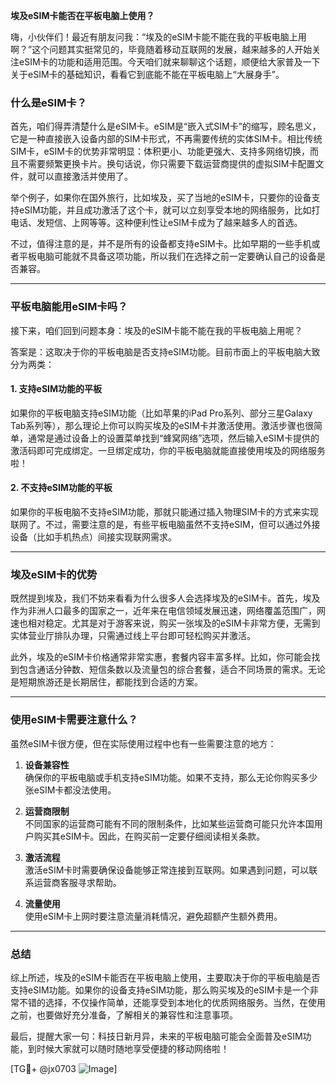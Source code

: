 **埃及eSIM卡能否在平板电脑上使用？**

嗨，小伙伴们！最近有朋友问我：“埃及的eSIM卡能不能在我的平板电脑上用啊？”这个问题其实挺常见的，毕竟随着移动互联网的发展，越来越多的人开始关注eSIM卡的功能和适用范围。今天咱们就来聊聊这个话题，顺便给大家普及一下关于eSIM卡的基础知识，看看它到底能不能在平板电脑上“大展身手”。

### 什么是eSIM卡？

首先，咱们得弄清楚什么是eSIM卡。eSIM是“嵌入式SIM卡”的缩写，顾名思义，它是一种直接嵌入设备内部的SIM卡形式，不再需要传统的实体SIM卡。相比传统SIM卡，eSIM卡的优势非常明显：体积更小、功能更强大、支持多网络切换，而且不需要频繁更换卡片。换句话说，你只需要下载运营商提供的虚拟SIM卡配置文件，就可以直接激活并使用了。

举个例子，如果你在国外旅行，比如埃及，买了当地的eSIM卡，只要你的设备支持eSIM功能，并且成功激活了这个卡，就可以立刻享受本地的网络服务，比如打电话、发短信、上网等等。这种便利性让eSIM卡成为了越来越多人的首选。

不过，值得注意的是，并不是所有的设备都支持eSIM卡。比如早期的一些手机或者平板电脑可能就不具备这项功能，所以我们在选择之前一定要确认自己的设备是否兼容。

---

### 平板电脑能用eSIM卡吗？

接下来，咱们回到问题本身：埃及的eSIM卡能不能在我的平板电脑上用呢？

答案是：这取决于你的平板电脑是否支持eSIM功能。目前市面上的平板电脑大致分为两类：

#### 1. 支持eSIM功能的平板
如果你的平板电脑支持eSIM功能（比如苹果的iPad Pro系列、部分三星Galaxy Tab系列等），那么理论上你可以购买埃及的eSIM卡并激活使用。激活步骤也很简单，通常是通过设备上的设置菜单找到“蜂窝网络”选项，然后输入eSIM卡提供的激活码即可完成绑定。一旦绑定成功，你的平板电脑就能直接使用埃及的网络服务啦！

#### 2. 不支持eSIM功能的平板
如果你的平板电脑不支持eSIM功能，那就只能通过插入物理SIM卡的方式来实现联网了。不过，需要注意的是，有些平板电脑虽然不支持eSIM，但可以通过外接设备（比如手机热点）间接实现联网需求。

---

### 埃及eSIM卡的优势

既然提到埃及，我们不妨来看看为什么很多人会选择埃及的eSIM卡。首先，埃及作为非洲人口最多的国家之一，近年来在电信领域发展迅速，网络覆盖范围广，网速也相对稳定。尤其是对于游客来说，购买一张埃及的eSIM卡非常方便，无需到实体营业厅排队办理，只需通过线上平台即可轻松购买并激活。

此外，埃及的eSIM卡价格通常非常实惠，套餐内容丰富多样。比如，你可能会找到包含通话分钟数、短信条数以及流量包的综合套餐，适合不同场景的需求。无论是短期旅游还是长期居住，都能找到合适的方案。

---

### 使用eSIM卡需要注意什么？

虽然eSIM卡很方便，但在实际使用过程中也有一些需要注意的地方：

1. **设备兼容性**  
   确保你的平板电脑或手机支持eSIM功能。如果不支持，那么无论你购买多少张eSIM卡都没法使用。

2. **运营商限制**  
   不同国家的运营商可能有不同的限制条件，比如某些运营商可能只允许本国用户购买其eSIM卡。因此，在购买前一定要仔细阅读相关条款。

3. **激活流程**  
   激活eSIM卡时需要确保设备能够正常连接到互联网。如果遇到问题，可以联系运营商客服寻求帮助。

4. **流量使用**  
   使用eSIM卡上网时要注意流量消耗情况，避免超额产生额外费用。

---

### 总结

综上所述，埃及的eSIM卡能否在平板电脑上使用，主要取决于你的平板电脑是否支持eSIM功能。如果你的设备支持eSIM功能，那么购买埃及的eSIM卡是一个非常不错的选择，不仅操作简单，还能享受到本地化的优质网络服务。当然，在使用之前，也要做好充分准备，了解相关的兼容性和注意事项。

最后，提醒大家一句：科技日新月异，未来的平板电脑可能会全面普及eSIM功能，到时候大家就可以随时随地享受便捷的移动网络啦！

[TG💪+ @jx0703 ![Image](https://github.com/user-attachments/assets/dbca1d08-cadb-493c-b0ec-ad6f7a83f270)]